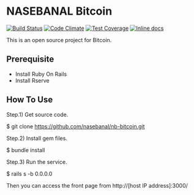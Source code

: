 # NASEBANAL Bitcoin

[![Build Status](https://travis-ci.org/nasebanal/nb-bitcoin.svg)](https://travis-ci.org/nasebanal/nb-bitcoin)
[![Code Climate](https://codeclimate.com/github/nasebanal/nb-bitcoin/badges/gpa.svg)](https://codeclimate.com/github/nasebanal/nb-bitcoin)
[![Test Coverage](https://codeclimate.com/github/nasebanal/nb-bitcoin/badges/coverage.svg)](https://codeclimate.com/github/nasebanal/nb-bitcoin/coverage)
[![Inline docs](http://inch-ci.org/github/nasebanal/nb-bitcoin.svg?branch=master)](http://inch-ci.org/github/nasebanal/nb-bitcoin)

This is an open source project for Bitcoin.


## Prerequisite

* Install Ruby On Rails
* Install Rserve


## How To Use

Step.1) Get source code.

 $ git clone https://github.com/nasebanal/nb-bitcoin.git

Step.2) Install gem files.

 $ bundle install

Step.3) Run the service.

 $ rails s -b 0.0.0.0

Then you can access the front page from http://[host IP address]:3000/

